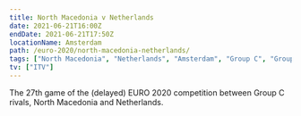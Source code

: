 ```yaml
---
title: North Macedonia v Netherlands
date: 2021-06-21T16:00Z
endDate: 2021-06-21T17:50Z
locationName: Amsterdam
path: /euro-2020/north-macedonia-netherlands/
tags: ["North Macedonia", "Netherlands", "Amsterdam", "Group C", "Group stages","EURO 2020"]
tv: ["ITV"]
---
```

The 27th game of the (delayed) EURO 2020 competition between Group C rivals, North Macedonia and Netherlands.
